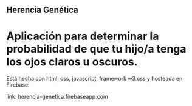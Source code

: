 ## Herencia Genética

# Aplicación para determinar la probabilidad de que tu hijo/a tenga los ojos claros u oscuros.

Está hecha con html, css, javascript, framework w3.css y hosteada en Firebase.

link: herencia-genetica.firebaseapp.com

